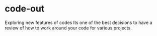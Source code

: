 # code-out
Exploring new features of codes
Its one of the best decisions to have a review of how to work around your code for various projects.
